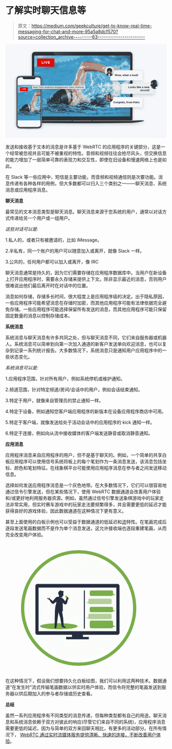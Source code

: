 # 了解实时聊天信息等

> 原文：<https://medium.com/geekculture/get-to-know-real-time-messaging-for-chat-and-more-95a5a8dcf570?source=collection_archive---------63----------------------->

![](img/9b1196ae96f4846d5b79760c49cc2a7a.png)

发送和接收基于文本的消息是许多基于 WebRTC 的应用程序的关键部分，这是一个经常被忽视并且可能不被重视的特性。音频和视频往往会抢尽风头，但交换信息的能力增加了一层简单可靠的表现力和交互性，即使在旧设备和慢速网络上也是如此。

在 Slack 等一些应用中，短信是主要功能，而音频和视频通信则是次要功能。消息传递有各种各样的用例，但大多数都可以归入三个类别之一——聊天消息、系统消息或应用程序消息。

**聊天消息**

最常见的文本消息类型是聊天消息。聊天消息来源于您系统的用户，通常以对话方式传递给另一个用户或一组用户。

*这些对话可以是:*

1.私人的，或者只有被邀请的，比如 iMessage。

2.半私有，同一个账户的用户可以随意加入或离开，就像 Slack 一样。

3.公共的，任何用户都可以加入或离开，像 IRC

聊天消息通常是持久的，因为它们需要存储在应用程序数据库中。当用户在新设备上打开应用程序时，需要永久存储来提供上下文。除非显示最近的消息，否则用户很难说出他们最后离开时在对话中的位置。

消息如何存储，存储多长时间，很大程度上是应用程序级的决定。出于隐私原因，一些应用程序可能希望消息在存储时加密，而其他应用程序可能有法律依据完全避免存储。一些应用程序可能选择保留所有发送的消息，而其他应用程序可能只保留固定数量的消息以控制存储成本。

**系统消息**

系统消息与聊天消息有许多共同之处，但与聊天消息不同，它们来自服务器或机器人。系统消息可以简单到向第一次加入通道的新客户发送单向欢迎消息，也可以复杂到记录一系列统计报告。大多数情况下，系统消息只是通知用户应用程序中的一些状态变化。

*系统消息可以是:*

1.应用程序范围，针对所有用户，例如系统停机或维护通知。

2.频道范围，针对特定频道/房间/会话中的用户，例如会话结束通知。

3.特定于用户，就像来自管理员的禁止通知一样。

4.特定于设备，例如通知您客户端应用程序的新版本在设备应用程序商店中可用。

5.特定于客户端，就像发送给处于活动会话中的应用程序的 kick 通知一样。

6.特定于连接，例如向从流中接收媒体的客户端发送静音或取消静音通知。

**应用消息**

应用程序消息来自应用程序的用户，但不是基于聊天的。例如，一个简单的共享白板应用程序可以使用信号系统将板上的每个笔划作为一条消息发送，该消息包括坐标、颜色和笔划特征。在线象棋平台可能使用应用程序消息在参与者之间发送移动信息。

选择如何发送应用程序消息是一个灰色地带。在大多数情况下，它们可以很容易地通过信令引擎发送，但在某些情况下，使用 WebRTC 数据通道会改善用户体验和/或更好地利用服务器资源。例如，虽然通过信号引擎发送象棋游戏中的玩家走法非常实用，但实时赛车游戏中的玩家走法要频繁得多，并且需要更低的延迟才能获得良好的游戏体验，因此数据通道在这种情况下更有意义。

甚至上面使用的白板示例也可以受益于数据通道的低延迟和[流](https://www.liveswitch.io/blog/scaling-virtual-event-platforms-with-multipoint-control-units)特性。在笔画完成后逐段发送笔画数据而不是作为单个消息发送，这允许接收端也逐段重建笔画，从而完全改变用户体验。

![](img/175e100b1d2f510f98754ea60a43b367.png)

在这种情况下，假设我们想要持久化白板绘图，我们可以利用这两种技术。数据通道“在发生时”流式传输笔画数据以供实时用户体验，而信令将完整的笔画发送到服务器以供后期加入的参与者存储或历史查看。

**总结**

虽然一系列应用程序有不同类型的消息传递，但每种类型都有自己的用途。聊天消息和系统消息依赖于双方对彼此的响应(尽管它们来自不同的系统)，应用程序消息需要更低的延迟，因为与简单的双方来回聊天相比，有更多的活动部分。在所有情况下， [WebRTC 通过实时流媒体服务提供清晰、快速的连接，不断改善用户体验](https://www.liveswitch.io/signup?hsCtaTracking=a94c0d6c-2c11-45f2-bec5-b9126ed58114%7Ca91f55d0-6f14-4760-bc74-ace0edf21229)。